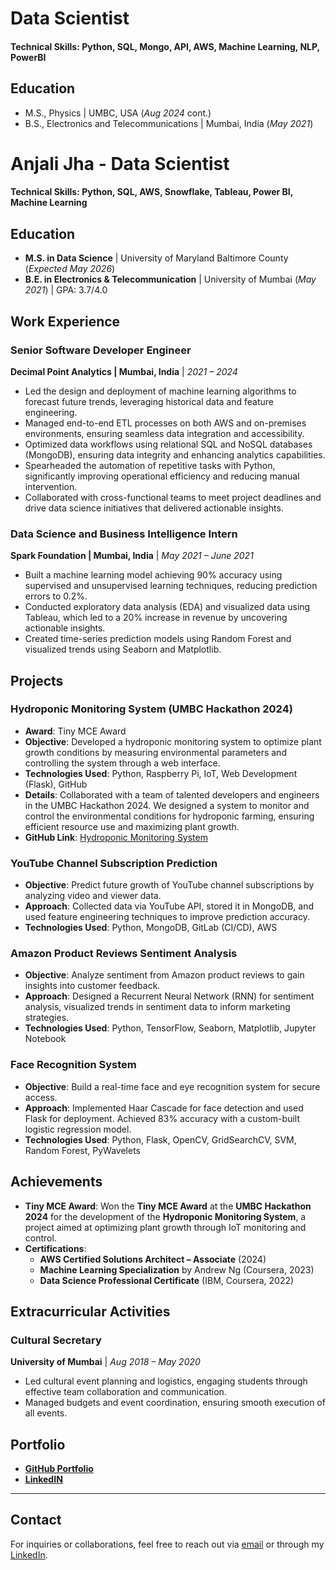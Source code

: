 # Data Scientist

#### Technical Skills: Python, SQL, Mongo, API, AWS, Machine Learning, NLP, PowerBI

## Education						       		
- M.S., Physics	| UMBC, USA (_Aug 2024_ cont.)	        		
- B.S., Electronics and Telecommunications | Mumbai, India (_May 2021_)
# Anjali Jha - Data Scientist

#### Technical Skills: Python, SQL, AWS, Snowflake, Tableau, Power BI, Machine Learning

## Education

- **M.S. in Data Science** | University of Maryland Baltimore County (_Expected May 2026_)
- **B.E. in Electronics & Telecommunication** | University of Mumbai (_May 2021_) | GPA: 3.7/4.0

## Work Experience

### **Senior Software Developer Engineer**  
**Decimal Point Analytics | Mumbai, India** | _2021 – 2024_  
- Led the design and deployment of machine learning algorithms to forecast future trends, leveraging historical data and feature engineering.  
- Managed end-to-end ETL processes on both AWS and on-premises environments, ensuring seamless data integration and accessibility.  
- Optimized data workflows using relational SQL and NoSQL databases (MongoDB), ensuring data integrity and enhancing analytics capabilities.  
- Spearheaded the automation of repetitive tasks with Python, significantly improving operational efficiency and reducing manual intervention.  
- Collaborated with cross-functional teams to meet project deadlines and drive data science initiatives that delivered actionable insights.

### **Data Science and Business Intelligence Intern**  
**Spark Foundation | Mumbai, India** | _May 2021 – June 2021_  
- Built a machine learning model achieving 90% accuracy using supervised and unsupervised learning techniques, reducing prediction errors to 0.2%.  
- Conducted exploratory data analysis (EDA) and visualized data using Tableau, which led to a 20% increase in revenue by uncovering actionable insights.  
- Created time-series prediction models using Random Forest and visualized trends using Seaborn and Matplotlib.

## Projects

### **Hydroponic Monitoring System (UMBC Hackathon 2024)**
- **Award**: Tiny MCE Award  
- **Objective**: Developed a hydroponic monitoring system to optimize plant growth conditions by measuring environmental parameters and controlling the system through a web interface.
- **Technologies Used**: Python, Raspberry Pi, IoT, Web Development (Flask), GitHub  
- **Details**: Collaborated with a team of talented developers and engineers in the UMBC Hackathon 2024. We designed a system to monitor and control the environmental conditions for hydroponic farming, ensuring efficient resource use and maximizing plant growth.
- **GitHub Link**: [Hydroponic Monitoring System](https://github.com/AdithNG/Hydroponic-Monitoring-System)

### **YouTube Channel Subscription Prediction**
- **Objective**: Predict future growth of YouTube channel subscriptions by analyzing video and viewer data.
- **Approach**: Collected data via YouTube API, stored it in MongoDB, and used feature engineering techniques to improve prediction accuracy.
- **Technologies Used**: Python, MongoDB, GitLab (CI/CD), AWS

### **Amazon Product Reviews Sentiment Analysis**
- **Objective**: Analyze sentiment from Amazon product reviews to gain insights into customer feedback.
- **Approach**: Designed a Recurrent Neural Network (RNN) for sentiment analysis, visualized trends in sentiment data to inform marketing strategies.
- **Technologies Used**: Python, TensorFlow, Seaborn, Matplotlib, Jupyter Notebook

### **Face Recognition System**
- **Objective**: Build a real-time face and eye recognition system for secure access.
- **Approach**: Implemented Haar Cascade for face detection and used Flask for deployment. Achieved 83% accuracy with a custom-built logistic regression model.
- **Technologies Used**: Python, Flask, OpenCV, GridSearchCV, SVM, Random Forest, PyWavelets

## Achievements

- **Tiny MCE Award**: Won the **Tiny MCE Award** at the **UMBC Hackathon 2024** for the development of the **Hydroponic Monitoring System**, a project aimed at optimizing plant growth through IoT monitoring and control.  
- **Certifications**:  
  - **AWS Certified Solutions Architect – Associate** (2024)  
  - **Machine Learning Specialization** by Andrew Ng (Coursera, 2023)  
  - **Data Science Professional Certificate** (IBM, Coursera, 2022)

## Extracurricular Activities

### **Cultural Secretary**  
**University of Mumbai** | _Aug 2018 – May 2020_  
- Led cultural event planning and logistics, engaging students through effective team collaboration and communication.  
- Managed budgets and event coordination, ensuring smooth execution of all events.


## Portfolio

- **[GitHub Portfolio](https://github.com/Anjali9815)**  
- **[LinkedIN](https://www.linkedin.com/in/anjali-jha-069aa6184/)**  

---

## Contact

For inquiries or collaborations, feel free to reach out via [email](mailto:qd98375@umbc.edu) or through my [LinkedIn](https://linkedin.com/in/anjali-jha-069aa6184/).
